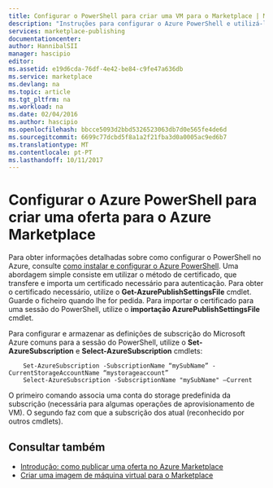 ```yaml
---
title: Configurar o PowerShell para criar uma VM para o Marketplace | Microsoft Docs
description: "Instruções para configurar o Azure PowerShell e utilizá-lo como um processo opcional fluir para criar imagens VM para implementar e propor no Azure Marketplace"
services: marketplace-publishing
documentationcenter: 
author: HannibalSII
manager: hascipio
editor: 
ms.assetid: e19d6cda-76df-4e42-be84-c9fe47a636db
ms.service: marketplace
ms.devlang: na
ms.topic: article
ms.tgt_pltfrm: na
ms.workload: na
ms.date: 02/04/2016
ms.author: hascipio
ms.openlocfilehash: bbcce5093d2bbd5326523063db7d0e565fe4de6d
ms.sourcegitcommit: 6699c77dcbd5f8a1a2f21fba3d0a0005ac9ed6b7
ms.translationtype: MT
ms.contentlocale: pt-PT
ms.lasthandoff: 10/11/2017
---
```

# <a name="set-up-azure-powershell-to-create-an-offer-for-the-azure-marketplace"></a>Configurar o Azure PowerShell para criar uma oferta para o Azure Marketplace
Para obter informações detalhadas sobre como configurar o PowerShell no Azure, consulte [como instalar e configurar o Azure PowerShell](/powershell/azure/overview). Uma abordagem simple consiste em utilizar o método de certificado, que transfere e importa um certificado necessário para autenticação. Para obter o certificado necessário, utilize o **Get-AzurePublishSettingsFile** cmdlet. Guarde o ficheiro quando lhe for pedida. Para importar o certificado para uma sessão do PowerShell, utilize o **importação AzurePublishSettingsFile** cmdlet.

Para configurar e armazenar as definições de subscrição do Microsoft Azure comuns para a sessão do PowerShell, utilize o **Set-AzureSubscription** e **Select-AzureSubscription** cmdlets:

        Set-AzureSubscription -SubscriptionName “mySubName” -CurrentStorageAccountName “mystorageaccount”
        Select-AzureSubscription -SubscriptionName "mySubName" –Current

O primeiro comando associa uma conta do storage predefinida da subscrição (necessária para algumas operações de aprovisionamento de VM).  O segundo faz com que a subscrição dos atual (reconhecido por outros cmdlets).

## <a name="see-also"></a>Consultar também
* [Introdução: como publicar uma oferta no Azure Marketplace](marketplace-publishing-getting-started.md)
* [Criar uma imagem de máquina virtual para o Marketplace](marketplace-publishing-vm-image-creation.md)

